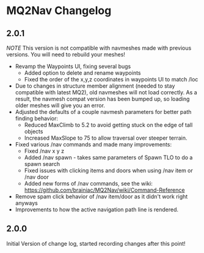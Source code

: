 MQ2Nav Changelog
================


2.0.1
-----
*NOTE* This version is not compatible with navmeshes made with previous versions. You will need to rebuild your meshes!

* Revamp the Waypoints UI, fixing several bugs
  * Added option to delete and rename waypoints
  * Fixed the order of the x,y,z coordinates in waypoints UI to match /loc
* Due to changes in structure member alignment (needed to stay compatible with latest MQ2), old navmeshes will not load correctly. As a result, the navmesh compat version has been bumped up, so loading older meshes will give you an error.
* Adjusted the defaults of a couple navmesh parameters for better path finding behavior:
  * Reduced MaxClimb to 5.2 to avoid getting stuck on the edge of tall objects
  * Increased MaxSlope to 75 to allow traversal over steeper terrain.
* Fixed various /nav commands and made many improvements:
  * Fixed /nav x y z
  * Added /nav spawn <text> - takes same parameters of Spawn TLO to do a spawn search
  * Fixed issues with clicking items and doors when using /nav item or /nav door
  * Added new forms of /nav commands, see the wiki: https://github.com/brainiac/MQ2Nav/wiki/Command-Reference
* Remove spam click behavior of /nav item/door as it didn't work right anyways
* Improvements to how the active navigation path line is rendered.

2.0.0
-----

Initial Version of change log, started recording changes after this point!
